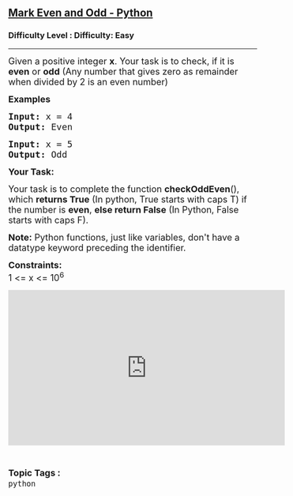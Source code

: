 <h2><a href="https://www.geeksforgeeks.org/problems/mark-even-and-odd/1?page=2&difficulty=Easy&status=unsolved&sortBy=submissions">Mark Even and Odd - Python</a></h2><h3>Difficulty Level : Difficulty: Easy</h3><hr><div class="problems_problem_content__Xm_eO"><p><span style="font-size: 18px;">Given a positive integer <strong>x</strong>. Your&nbsp;task is to check, if it is <strong>even</strong> or <strong>odd</strong> (Any number that gives&nbsp;zero as remainder when divided by 2 is an even number)</span></p>
<p><span style="font-size: 18px;"><strong>Examples <br></strong></span></p>
<pre><span style="font-size: 18px;"><strong>Input: </strong>x = 4
<strong>Output: </strong>Even</span>
</pre>
<pre><span style="font-size: 18px;"><strong>Input: </strong>x = 5
<strong>Output: </strong>Odd</span>
</pre>
<p><strong><span style="font-size: 18px;">Your Task:</span></strong></p>
<p><span style="font-size: 18px;">Your task is to complete the function <strong>checkOddEven</strong>(), which <strong>returns True</strong> (In python, True starts with caps T) if the number is <strong>even</strong>, <strong>else return False</strong> (In Python, False starts with caps F).</span></p>
<p><span style="font-size: 18px;"><strong>Note:</strong> Python functions, just like variables, don't have a datatype keyword preceding the identifier.</span></p>
<p><span style="font-size: 18px;"><strong>Constraints:</strong><br>1 &lt;= x &lt;= 10<sup>6</sup></span></p>
<p><iframe src="https://www.youtube.com/embed/gzDPuWKjmGQ" width="560" height="315" frameborder="0"></iframe></p></div><br><p><span style=font-size:18px><strong>Topic Tags : </strong><br><code>python</code>&nbsp;